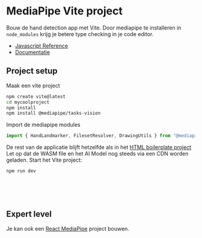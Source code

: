 # MediaPipe Vite project

Bouw de hand detection app met Vite. Door mediapipe te installeren in `node_modules` krijg je betere type checking in je code editor.

- [Javascript Reference](https://ai.google.dev/edge/api/mediapipe/js/tasks-vision#tasks_vision_package)
- [Documentatie](https://ai.google.dev/edge/mediapipe/solutions/vision/hand_landmarker/web_js)

## Project setup

Maak een vite project

```sh
npm create vite@latest
cd mycoolproject
npm install
npm install @mediapipe/tasks-vision
```
Import de mediapipe modules

```js
import { HandLandmarker, FilesetResolver, DrawingUtils } from "@mediapipe/tasks-vision";
```
De rest van de applicatie blijft hetzelfde als in het [HTML boilerplate project](./boilerplate)
Let op dat de WASM file en het AI Model nog steeds via een CDN worden geladen. Start het Vite project:

```sh
npm run dev
```

<Br><br><br>

## Expert level

Je kan ook een [React MediaPipe](https://github.com/HR-CMGT/PRG08-2024-2025/blob/main/snippets/react.md) project bouwen.
